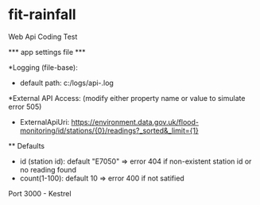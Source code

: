 # fit-rainfall
Web Api Coding Test

*** app settings file ***

*Logging (file-base):
 - default path: c:/logs/api-.log

*External API Access: (modify either property name or value to simulate error 505)
 - ExternalApiUri: https://environment.data.gov.uk/flood-monitoring/id/stations/{0}/readings?_sorted&_limit={1}

** Defaults
  - id (station id): default "E7050" => error 404 if non-existent station id or no reading found
  - count(1-100): default 10 => error 400 if not satified

Port 3000 - Kestrel
